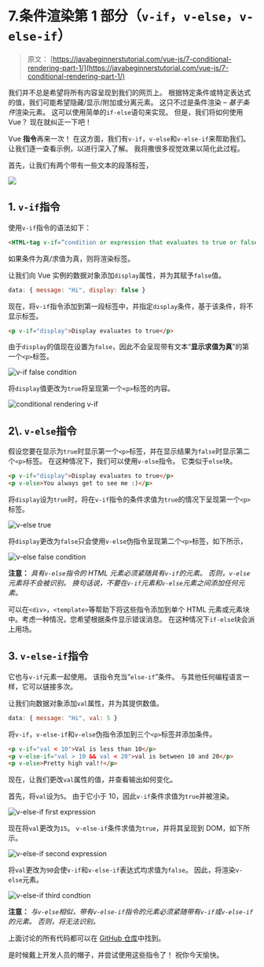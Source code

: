 # 7.条件渲染第 1 部分（`v-if`，`v-else`，`v-else-if`）

> 原文： [https://javabeginnerstutorial.com/vue-js/7-conditional-rendering-part-1/](https://javabeginnerstutorial.com/vue-js/7-conditional-rendering-part-1/)

我们并不总是希望将所有内容呈现到我们的网页上。 根据特定条件或特定表达式的值，我们可能希望隐藏/显示/附加或分离元素。 这只不过是条件渲染 – *基于条件*渲染元素。 这可以使用简单的`if-else`语句来实现。 但是，我们将如何使用 Vue？ 现在就纠正一下吧！

Vue **指令**再来一次！ 在这方面，我们有`v-if`，`v-else`和`v-else-if`来帮助我们。 让我们逐一查看示例，以进行深入了解。 我将撒很多视觉效果以简化此过程。

首先，让我们有两个带有一些文本的段落标签，

![](img/14aaafae94bb48d942bd3f553d948bfd.png)

## 1\. `v-if`指令

使用`v-if`指令的语法如下：

```html
<HTML-tag v-if=”condition or expression that evaluates to true or false”>
```

如果条件为真/求值为真，则将渲染标签。

让我们向 Vue 实例的数据对象添加`display`属性，并为其赋予`false`值。

```javascript
data: { message: "Hi", display: false } 
```

现在，将`v-if`指令添加到第一段标签中，并指定`display`条件，基于该条件，将不显示标签。

```html
<p v-if="display">Display evaluates to true</p>
```

由于`display`的值现在设置为`false`，因此不会呈现带有文本“**显示求值为真**”的第一个`<p>`标签。

![v-if false condition](img/683e241dceed1bc821e64308c0558eb1.png)

将`display`值更改为`true`将呈现第一个`<p>`标签的内容。

![conditional rendering v-if](img/b81014dd6939b1699e77e2dc0eef84b9.png)

## 2\\. `v-else`指令

假设您要在显示为`true`时显示第一个`<p>`标签，并在显示结果为`false`时显示第二个`<p>`标签。 在这种情况下，我们可以使用`v-else`指令。 它类似于`else`块。

```html
<p v-if="display">Display evaluates to true</p> 
<p v-else>You always get to see me :)</p>
```

将`display`设为`true`时，将在`v-if`指令的条件求值为`true`的情况下呈现第一个`<p>`标签。

![v-else true](img/7d0940f1b5db61e3875cb2e2263d9f58.png)

将`display`更改为`false`只会使用`v-else`伪指令呈现第二个`<p>`标签，如下所示，

![v-else false condition](img/0f65cbd6fe9e24b6e96377776a4ac52f.png)

**注意：** *具有`v-else`指令的 HTML 元素必须紧随具有`v-if`的元素。 否则，`v-else`元素将不会被识别。 换句话说，不要在`v-if`元素和`v-else`元素之间添加任何元素。*

可以在`<div>`，`<template>`等帮助下将这些指令添加到单个 HTML 元素或元素块中。考虑一种情况，您希望根据条件显示错误消息。 在这种情况下`if-else`块会派上用场。

## 3\. `v-else-if`指令

它也与`v-if`元素一起使用。 该指令充当“`else-if`”条件。 与其他任何编程语言一样，它可以链接多次。

让我们向数据对象添加`val`属性，并为其提供数值。

```javascript
data: { message: "Hi", val: 5 }
```

将`v-if`，`v-else-if`和`v-else`伪指令添加到三个`<p>`标签并添加条件。

```html
<p v-if="val < 10">Val is less than 10</p> 
<p v-else-if="val > 10 && val < 20">val is between 10 and 20</p> 
<p v-else>Pretty high val!!</p>
```

现在，让我们更改`val`属性的值，并查看输出如何变化。

首先，将`val`设为`5`。 由于它小于 10，因此`v-if`条件求值为`true`并被渲染。

![v-else-if first expression](img/cb9ed33f1627c5ef3a74aed8e5c6292f.png)

现在将`val`更改为`15`。 `v-else-if`条件求值为`true`，并将其呈现到 DOM，如下所示。

![v-else-if second expression](img/29869b7f60d5b9f9d87511893e889e6b.png)

将`val`更改为`90`会使`v-if`和`v-else-if`表达式均求值为`false`。 因此，将渲染`v-else`元素。

![v-else-if third condtion](img/ba1ad56b6d8ad18480db60329a7bb779.png)

**注意：** *与`v-else`相似，带有`v-else-if`指令的元素必须紧随带有`v-if`或`v-else-if`的元素。 否则，将无法识别。*

上面讨论的所有代码都可以在 [GitHub 仓库](https://github.com/JBTAdmin/vuejs)中找到。

是时候戴上开发人员的帽子，并尝试使用这些指令了！ 祝你今天愉快。
